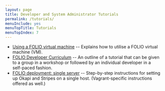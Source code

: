 ```yaml
---
layout: page
title: Developer and System Administrator Tutorials
permalink: /tutorials/
menuInclude: yes
menuTopTitle: Tutorials
menuTopIndex: 7
---
```


* [Using a FOLIO virtual machine](folio-vm) -- Explains how to utilise a FOLIO virtual machine (VM).
* [FOLIO Developer Curriculum](curriculum/) -- An outline of a tutorial that can be given to a group in a workshop or followed by an individual developer in a self-paced fashion.
* [FOLIO deployment: single server](https://github.com/folio-org/folio-install/blob/master/runbooks/single-server) -- Step-by-step instructions for setting up Okapi and Stripes on a single host.  (Vagrant-specific instructions offered as well.)
